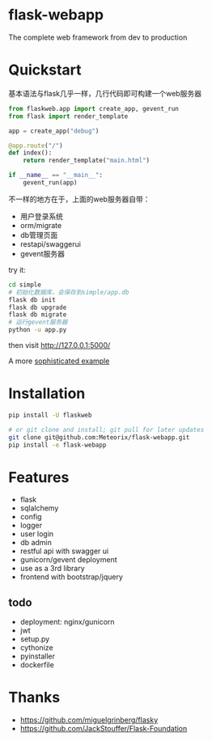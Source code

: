 flask-webapp
============
The complete web framework from dev to production

# Quickstart
基本语法与flask几乎一样，几行代码即可构建一个web服务器
```python
from flaskweb.app import create_app, gevent_run
from flask import render_template

app = create_app("debug")

@app.route("/")
def index():
    return render_template("main.html")

if __name__ == "__main__":
    gevent_run(app)
```
不一样的地方在于，上面的web服务器自带：
*   用户登录系统
*   orm/migrate
*   db管理页面
*   restapi/swaggerui
*   gevent服务器

try it:
```bash
cd simple
# 初始化数据库，会保存到simple/app.db
flask db init
flask db upgrade
flask db migrate
# 运行gevent服务器
python -u app.py
```
then visit http://127.0.0.1:5000/

A more [sophisticated example](./example)

# Installation
```bash
pip install -U flaskweb

# or git clone and install; git pull for later updates
git clone git@github.com:Meteorix/flask-webapp.git
pip install -e flask-webapp
```

# Features
*   flask
*   sqlalchemy
*   config
*   logger
*   user login
*   db admin
*   restful api with swagger ui
*   gunicorn/gevent deployment
*   use as a 3rd library
*   frontend with bootstrap/jquery

## todo
*   deployment: nginx/gunicorn
*   jwt
*   setup.py
*   cythonize
*   pyinstaller
*   dockerfile

# Thanks
*   https://github.com/miguelgrinberg/flasky
*   https://github.com/JackStouffer/Flask-Foundation
